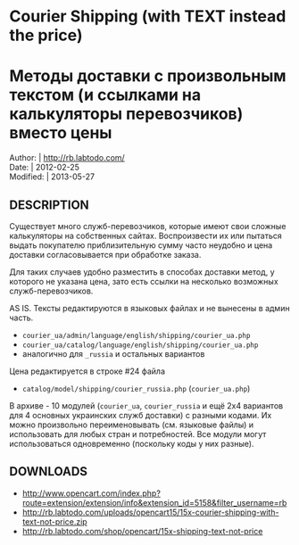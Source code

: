 Courier Shipping (with TEXT instead the price)
==============================================

Методы доставки с произвольным текстом (и ссылками на калькуляторы перевозчиков) вместо цены
============================================================================================

Author:   | <http://rb.labtodo.com/>  
Date:     | 2012-02-25  
Modified: | 2013-05-27


DESCRIPTION
-----------

Существует много служб-перевозчиков, которые имеют свои сложные калькуляторы на собственных сайтах.
Воспроизвести их или пытаться выдать покупателю приблизительную сумму часто неудобно и цена доставки
согласовывается при обработке заказа.

Для таких случаев удобно разместить в способах доставки метод, у которого не указана цена, зато есть
ссылки на несколько возможных служб-перевозчиков.

AS IS. Тексты редактируются в языковых файлах и не вынесены в админ часть.

  * `courier_ua/admin/language/english/shipping/courier_ua.php`
  * `courier_ua/catalog/language/english/shipping/courier_ua.php`
  * аналогично для `_russia` и остальных вариантов

Цена редактируется в строке #24 файла

  * `catalog/model/shipping/courier_russia.php` (`courier_ua.php`)


В архиве - 10 модулей (`courier_ua`, `courier_russia` и ещё 2x4 вариантов для 4 основных украинских служб доставки)
с разными кодами. Их можно произвольно переименовывать (см. языковые файлы) и использовать для любых стран
и потребностей. Все модули могут использоваться одновременно (поскольку коды у них разные).


DOWNLOADS
---------

  * <http://www.opencart.com/index.php?route=extension/extension/info&extension_id=5158&filter_username=rb>
  * <http://rb.labtodo.com/uploads/opencart15/15x-courier-shipping-with-text-not-price.zip>
  * <http://rb.labtodo.com/shop/opencart/15x-shipping-text-not-price>

